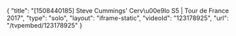 {
    "title": "[1508440185] Steve Cummings' Cerv\u00e9lo S5 | Tour de France 2017",
    "type": "solo",
    "layout": "iframe-static",
    "videoId": "123178925",
    "url": "\/tvpembed\/123178925"
}
